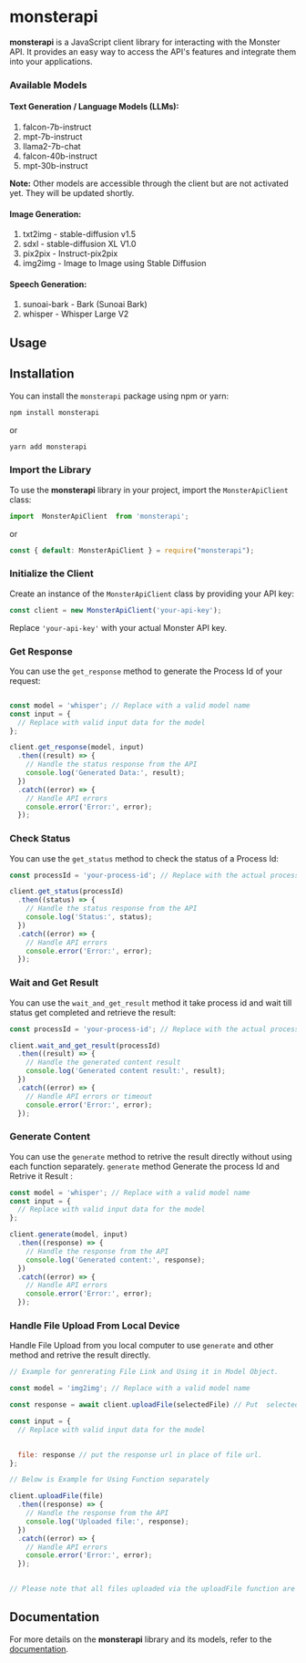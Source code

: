 


# monsterapi

**monsterapi** is a JavaScript client library for interacting with the Monster API. It provides an easy way to access the API's features and integrate them into your applications.



### Available Models

#### Text Generation / Language Models (LLMs):

1. falcon-7b-instruct
2. mpt-7b-instruct
3. llama2-7b-chat
4. falcon-40b-instruct
5. mpt-30b-instruct

**Note:** Other models are accessible through the client but are not activated yet. They will be updated shortly.

#### Image Generation:

1. txt2img - stable-diffusion v1.5
2. sdxl - stable-diffusion XL V1.0
3. pix2pix - Instruct-pix2pix
4. img2img - Image to Image using Stable Diffusion

#### Speech Generation:

1. sunoai-bark - Bark (Sunoai Bark)
2. whisper - Whisper Large V2

## Usage

## Installation

You can install the `monsterapi` package using npm or yarn:

```bash
npm install monsterapi
```

or

```bash
yarn add monsterapi
```

### Import the Library

To use the **monsterapi** library in your project, import the `MonsterApiClient` class:

```javascript
import  MonsterApiClient  from 'monsterapi';
```
or

```javascript
const { default: MonsterApiClient } = require("monsterapi");
```
### Initialize the Client

Create an instance of the `MonsterApiClient` class by providing your API key:

```javascript
const client = new MonsterApiClient('your-api-key');
```

Replace `'your-api-key'` with your actual Monster API key.

### Get Response

You can use the `get_response` method to generate the Process Id of your request:

```javascript

const model = 'whisper'; // Replace with a valid model name
const input = {
  // Replace with valid input data for the model
};

client.get_response(model, input)
  .then((result) => {
    // Handle the status response from the API
    console.log('Generated Data:', result);
  })
  .catch((error) => {
    // Handle API errors
    console.error('Error:', error);
  });
```

### Check Status

You can use the `get_status` method to check the status of a Process Id:

```javascript
const processId = 'your-process-id'; // Replace with the actual process ID

client.get_status(processId)
  .then((status) => {
    // Handle the status response from the API
    console.log('Status:', status);
  })
  .catch((error) => {
    // Handle API errors
    console.error('Error:', error);
  });
```

### Wait and Get Result

You can use the `wait_and_get_result` method it take process id and wait till status get completed and retrieve the result:

```javascript
const processId = 'your-process-id'; // Replace with the actual process ID

client.wait_and_get_result(processId)
  .then((result) => {
    // Handle the generated content result
    console.log('Generated content result:', result);
  })
  .catch((error) => {
    // Handle API errors or timeout
    console.error('Error:', error);
  });
```
### Generate Content

You can use the `generate` method to retrive the result directly without using each function separately. `generate` method Generate the process Id and Retrive it Result :

```javascript
const model = 'whisper'; // Replace with a valid model name
const input = {
  // Replace with valid input data for the model
};

client.generate(model, input)
  .then((response) => {
    // Handle the response from the API
    console.log('Generated content:', response);
  })
  .catch((error) => {
    // Handle API errors
    console.error('Error:', error);
  });
```

### Handle File Upload From Local Device

Handle File Upload from you local computer to use `generate` and other method and retrive the result directly.

```javascript
// Example for genrerating File Link and Using it in Model Object.

const model = 'img2img'; // Replace with a valid model name

const response = await client.uploadFile(selectedFile) // Put  selected file in `uploadFile Function`

const input = {
  // Replace with valid input data for the model

 
  file: response // put the response url in place of file url.
};

// Below is Example for Using Function separately 

client.uploadFile(file)
  .then((response) => {
    // Handle the response from the API
    console.log('Uploaded file:', response);
  })
  .catch((error) => {
    // Handle API errors
    console.error('Error:', error);
  });
  

// Please note that all files uploaded via the uploadFile function are automatically removed from the database for privacy and security purposes.

```

## Documentation

For more details on the **monsterapi** library and its models, refer to the [documentation](https://developer.monsterapi.ai/reference/getting-started-1).



